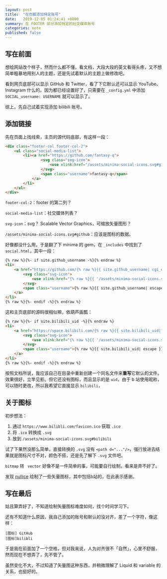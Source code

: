 ```yaml
---
layout: post
title:  "在页脚添加特定账号"
date:   2019-12-05 01:24:41 +0800
summary: 在 FOOTER 部分添加特定的社交媒体账号
categories: note
published: false
---
```


## 写在前面

想给网站改个样子，然而什么都不懂。看文档，大段大段的英文看得头疼，又不想简单粗暴地用别人的主题，还是先试着默认的主题上做修改吧。

看到网页底部可以显示 GitHub 和 Twitter，看了下它默认还可以显示 YouTube、Instagram 什么的。因为都已经设置好了，只需要在 `_config.yml` 中添加 `SOCIAL_username: USERNAME` 就可以显示了。

综上，先自己试着实现添加 bilibili 账号。

## 添加链接

先在页面上找线索，主页的源代码底部，有这样一段：

```html
<div class="footer-col footer-col-2">
    <ul class="social-media-list">
        <li><a href="https://github.com/fantasy-q">
                <svg class="svg-icon">
                    <use xlink:href="/assets/minima-social-icons.svg#github"></use>
                </svg>
                <span class="username">fantasy-q</span>
            </a>
        </li>
    </ul>
</div>
```

`footer-col-2`：footer 的第二列？

`social-media-list`：社交媒体列表？

`svg-icon`：svg？ Scalable Vector Graphics，可缩放矢量图形？

`/assets/minima-social-icons.svg#github`：应该是图标的数据。

好像都没什么用，于是翻了下 minima 的 gem，在 `_includes` 中找到了 `social.html`，其中一段：

```html
{% raw %}{%- if site.github_username -%}{% endraw %}
<li>
    <a href="https://github.com/{% raw %}{{ site.github_username| cgi_escape | escape }}{% endraw %}">
        <svg class="svg-icon">
            <use xlink:href="{% raw %}{{ '/assets/minima-social-icons.svg#github' | relative_url }}{% endraw %}"></use>
        </svg> 
        <span class="username">{% raw %}{{ site.github_username| escape }}{% endraw %}</span>
    </a>
</li>
{% raw %}{%- endif -%}{% endraw %}
```

这和主页底部的源码很相似嘛，依葫芦画瓢：

```html
{% raw %}{%- if site.bilibili_uid -%}{% endraw %}
<li>
    <a href="https://space.bilibili.com/{% raw %}{{ site.bilibili_uid| cgi_escape | escape }}{% endraw %}">
        <svg class="svg-icon">
            <use xlink:href="{% raw %}{{ '/assets/minima-social-icons.svg#bilibili' | relative_url }}{% endraw %}"></use>
        </svg> 
        <span class="username">{% raw %}{{ site.bilibili_uid| escape }}{% endraw %}</span>
    </a>
</li>
{% raw %}{%- endif -%}{% endraw %}
```

按照文档所说，我应该自己在目录中重新创建一个同名文件来**重写**它默认的文件。效果很好，立竿见影。但它还没有图标，而且显示的是 `uid`，由于 b 站使用昵称，可以随时更改，所以我希望它直接显示 `bilibili`，

## 关于图标

初步想法：

1. 通过 `https://www.bilibli.com/favicon.ico` 获取 `.ico`
2. 将 `.ico` 转换成 `.svg`
3. 放到 `/assets/minima-social-icons.svg#bilibili` 

试了下果然没那么简单，直接转换的 `.svg` 没有 `<path d="..."/>`，强行放进去结果就是图标尺寸不对，颜色不搭，还是先了解下 `.svg` 文件吧。

`bitmap` 转 ` vector` 好像不是一件简单的事，可能要自行绘制，看来是弄不好了。

发现 [nullice](https://github.com/nullice/NViconsLib_Silhouette) 绘制了一些矢量图标，其中包括b站的，在此表示感谢。

## 写在最后

姑且算弄好了，不知道绘制矢量图标难度如何，找个时间学习下。

还有不知道什么原因，我自己添加的账号和默认的没对齐，差了一个字符，像这样：

```
[图标] GitHub
[图标]bilibli
```

于是我在前面加了一个空格，但对我来说，人为对齐很不「自然」，心里不舒服，然而现在不想弄了，先不管了。

虽然变化不大，不过知道了矢量图这种东西，并稍微理解了 Liquid 和 variable 的关系，也挺好的。